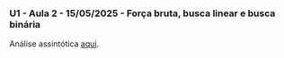 ### U1 - Aula 2 - 15/05/2025 - Força bruta, busca linear e busca binária

Análise assintótica [aqui](https://drive.google.com/open?id=18zo72s1Jhv8IbED_gvbLMD9umGDsjFZ2).